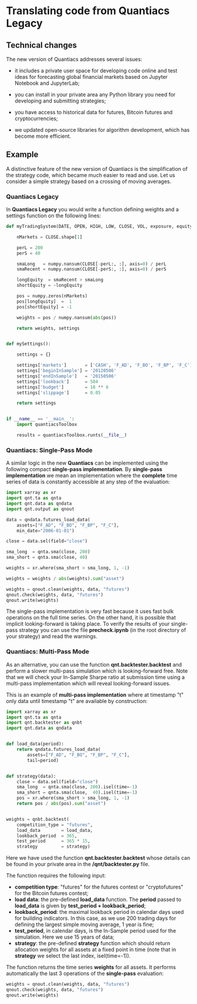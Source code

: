 # Translating code from Quantiacs Legacy

## Technical changes

The new version of Quantiacs addresses several issues:

* it includes a private user space for developing code online and test ideas for forecasting global financial markets based on Jupyter Notebook and
  JupyterLab;

* you can install in your private area any Python library you need for developing and submitting strategies;

* you have access to historical data for futures, Bitcoin futures and cryptocurrencies;

* we updated open-source libraries for algorithm development, which has become more efficient.

## Example

A distinctive feature of the new version of Quantiacs is the simplification of the strategy code, which became much
easier to read and use. Let us consider a simple strategy based on a crossing of moving averages.

### Quantiacs Legacy

In **Quantiacs Legacy** you would write a function defining weights and a settings function on the following lines:

```python
def myTradingSystem(DATE, OPEN, HIGH, LOW, CLOSE, VOL, exposure, equity, settings):

    nMarkets = CLOSE.shape[1]

    perL = 200
    perS = 40

    smaLong   = numpy.nansum(CLOSE[-perL:, :], axis=0) / perL
    smaRecent = numpy.nansum(CLOSE[-perS:, :], axis=0) / perS

    longEquity  = smaRecent > smaLong
    shortEquity = ~longEquity

    pos = numpy.zeros(nMarkets)
    pos[longEquity]  =  1
    pos[shortEquity] = -1

    weights = pos / numpy.nansum(abs(pos))

    return weights, settings


def mySettings():

    settings = {}

    settings['markets']       = ['CASH', 'F_AD', 'F_BO', 'F_BP', 'F_C']
    settings['beginInSample'] = '20120506'
    settings['endInSample']   = '20150506'
    settings['lookback']      = 504
    settings['budget']        = 10 ** 6
    settings['slippage']      = 0.05

    return settings


if __name__ == '__main__':
    import quantiacsToolbox

    results = quantiacsToolbox.runts(__file__)
```

### Quantiacs: Single-Pass Mode

A similar logic in the new **Quantiacs** can be implemented using the following compact **single-pass implementation**. By **single-pass implementation** we mean an implementation where the **complete** time series of data is constantly accessible at any step of the evaluation:

```python
import xarray as xr
import qnt.ta as qnta
import qnt.data as qndata
import qnt.output as qnout

data = qndata.futures_load_data(
    assets=["F_AD", "F_BO", "F_BP", "F_C"],
    min_date="2006-01-01")

close = data.sel(field="close")

sma_long  = qnta.sma(close, 200)
sma_short = qnta.sma(close, 40)

weights = xr.where(sma_short > sma_long, 1, -1)

weights = weights / abs(weights).sum("asset")

weights = qnout.clean(weights, data, "futures")
qnout.check(weights, data, "futures")
qnout.write(weights)
```
The single-pass implementation is very fast because it uses fast bulk operations on the full time series. On the other hand, it is possible that implicit looking-forward is taking place. To verify the results of your single-pass strategy you can use  the file **precheck.ipynb** (in the root directory of your strategy) and read the warnings. 

### Quantiacs: Multi-Pass Mode

As an alternative, you can use the function **qnt.backtester.backtest** and perform a slower multi-pass simulation which is looking-forward free. Note that we will check your In-Sample Sharpe ratio at submission time using a multi-pass implementation which will reveal looking-forward issues.

This is an example of **multi-pass implementation** where at timestamp "t" only data until timestamp "t" are available by construction:

```python
import xarray as xr
import qnt.ta as qnta
import qnt.backtester as qnbt
import qnt.data as qndata


def load_data(period):
    return qndata.futures_load_data(
        assets=["F_AD", "F_BO", "F_BP", "F_C"],
        tail=period)


def strategy(data):
    close = data.sel(field="close")
    sma_long  = qnta.sma(close, 200).isel(time=-1)
    sma_short = qnta.sma(close,  40).isel(time=-1)
    pos = xr.where(sma_short > sma_long, 1, -1)
    return pos / abs(pos).sum("asset")


weights = qnbt.backtest(
    competition_type = "futures",
    load_data        = load_data,
    lookback_period  = 365,
    test_period      = 365 * 15,
    strategy         = strategy)
```

Here we have used the function **qnt.backtester.backtest** whose details can be found in your private area in the **/qnt/backtester.py** file.

The function requires the following input:

* **competition type**: "futures" for the futures contest or "cryptofutures" for the Bitcoin futures contest;
* **load data**: the pre-defined **load_data** function. The **period** passed to **load_data** is given by **test_period + lookback_period**;
* **lookback_period**: the maximal lookback period in calendar days used for building indicators. In this case, as we use 200 trading days for defining the largest simple moving average, 1 year is fine; 
* **test_period**, in calendar days, is the In-Sample period used for the simulation. Here we use 15 years of data;
* **strategy**: the pre-defined **strategy** function which should return allocation weights for all assets at a fixed point in time (note that in **strategy** we select the last index, isel(time=-1)).

The function returns the time series **weights** for all assets. It performs automatically the last 3 operations of the **single-pass** evaluation:

```python
weights = qnout.clean(weights, data, "futures")
qnout.check(weights, data, "futures")
qnout.write(weights)
```
